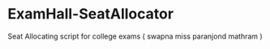 # ExamHall-SeatAllocator
Seat Allocating script for college exams ( swapna miss paranjond mathram )
